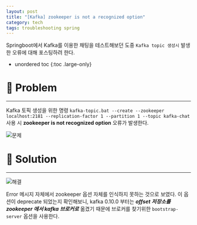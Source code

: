 ```yaml
---
layout: post
title: "[Kafka] zookeeper is not a recognized option"
category: tech
tags: troubleshooting spring
---
```


Springboot에서 Kafka를 이용한 채팅을 테스트해보던 도중 `Kafka topic 생성시` 발생한 오류에 대해 포스팅하려 한다.

* unordered toc
{:toc .large-only}

# 👿 Problem
***

Kafka 토픽 생성을 위한 명령 `kafka-topic.bat --create --zookeeper localhost:2181 --replication-factor 1 --partition 1 --topic kafka-chat` 사용 시 **zookeeper is not recognized option** 오류가 발생한다.

![문제](https://user-images.githubusercontent.com/44282342/204129832-e0a3af32-5dc0-41a2-ae6f-1d0ecb7fa1f3.PNG)


# 👼 Solution
***

![해결](https://user-images.githubusercontent.com/44282342/204130337-623ec425-7bb6-474c-af05-cd3d6ea67b0b.PNG)

Error 메시지 자체에서 zookeeper 옵션 자체를 인식하지 못하는 것으로 보였다. 이 옵션이 deprecate 되었는지 확인해보니, kafka 0.10.0 부터는 ***offset 저장소를 zookeeper 에서 kafka 브로커로*** 옮겼기 때문에 브로커를 찾기위한 `bootstrap-server` 옵션을 사용한다.
